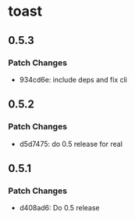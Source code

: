 # toast

## 0.5.3

### Patch Changes

- 934cd6e: include deps and fix cli

## 0.5.2

### Patch Changes

- d5d7475: do 0.5 release for real

## 0.5.1

### Patch Changes

- d408ad6: Do 0.5 release
